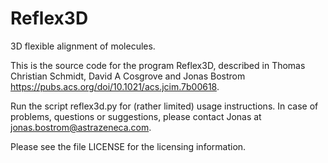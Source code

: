 # Reflex3D
3D flexible alignment of molecules.

This is the source code for the program Reflex3D, described in Thomas
Christian Schmidt, David A Cosgrove and Jonas Bostrom
https://pubs.acs.org/doi/10.1021/acs.jcim.7b00618.

Run the script reflex3d.py for (rather limited) usage instructions.
In case of problems, questions or suggestions, please contact Jonas at
jonas.bostrom@astrazeneca.com.

Please see the file LICENSE for the licensing information.
